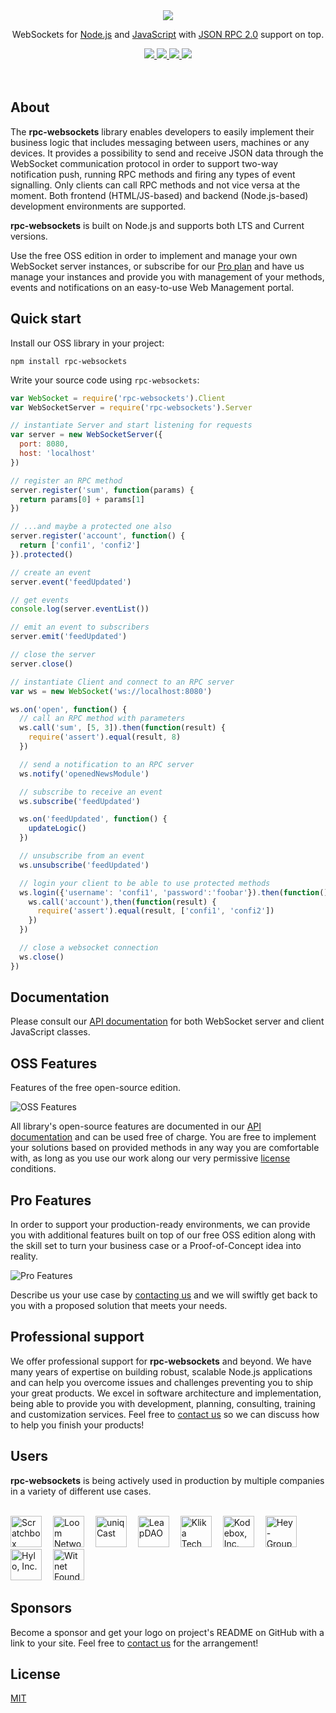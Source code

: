 <div align="center">
  <a href="https://github.com/elpheria/rpc-websockets">
    <img src="https://raw.githubusercontent.com/elpheria/rpc-websockets/master/assets/logo.png">
  </a>
  <br>
  <p>
    WebSockets for <a href="http://nodejs.org">Node.js</a> and <a href="https://en.wikipedia.org/wiki/JavaScript">JavaScript</a> with <a href="https://www.jsonrpc.org/specification">JSON RPC 2.0</a> support on top.  </p>
  <a href="https://www.npmjs.com/package/rpc-websockets">
                <img src="https://img.shields.io/npm/v/rpc-websockets.svg">
  </a>
  <a href="https://travis-ci.org/elpheria/rpc-websockets">
		<img src="https://travis-ci.org/elpheria/rpc-websockets.svg?branch=master">
  </a>
  <a href="https://coveralls.io/github/elpheria/rpc-websockets?branch=master">
		<img src="https://coveralls.io/repos/github/elpheria/rpc-websockets/badge.svg?branch=master">
  </a>
  <a href="https://www.npmjs.com/package/rpc-websockets">
    <img src="https://img.shields.io/npm/dm/rpc-websockets.svg?maxAge=2592000">
  </a>
  <br><br><br>
</div>

## About

The **rpc-websockets** library enables developers to easily implement their business logic that includes messaging between users, machines or any devices. It provides a possibility to send and receive JSON data through the WebSocket communication protocol in order to support two-way notification push, running RPC methods and firing any types of event signalling. Only clients can call RPC methods and not vice versa at the moment. Both frontend (HTML/JS-based) and backend (Node.js-based) development environments are supported.

**rpc-websockets** is built on Node.js and supports both LTS and Current versions.

Use the free OSS edition in order to implement and manage your own WebSocket server instances, or subscribe for our [Pro plan](#pro-features) and have us manage your instances and provide you with management of your methods, events and notifications on an easy-to-use Web Management portal.

## Quick start

Install our OSS library in your project:
```
npm install rpc-websockets
```

Write your source code using `rpc-websockets`:
```js
var WebSocket = require('rpc-websockets').Client
var WebSocketServer = require('rpc-websockets').Server

// instantiate Server and start listening for requests
var server = new WebSocketServer({
  port: 8080,
  host: 'localhost'
})

// register an RPC method
server.register('sum', function(params) {
  return params[0] + params[1]
})

// ...and maybe a protected one also
server.register('account', function() {
  return ['confi1', 'confi2']
}).protected()

// create an event
server.event('feedUpdated')

// get events
console.log(server.eventList())

// emit an event to subscribers
server.emit('feedUpdated')

// close the server
server.close()

// instantiate Client and connect to an RPC server
var ws = new WebSocket('ws://localhost:8080')

ws.on('open', function() {
  // call an RPC method with parameters
  ws.call('sum', [5, 3]).then(function(result) {
    require('assert').equal(result, 8)
  })

  // send a notification to an RPC server
  ws.notify('openedNewsModule')

  // subscribe to receive an event
  ws.subscribe('feedUpdated')

  ws.on('feedUpdated', function() {
    updateLogic()
  })

  // unsubscribe from an event
  ws.unsubscribe('feedUpdated')

  // login your client to be able to use protected methods
  ws.login({'username': 'confi1', 'password':'foobar'}).then(function() {
    ws.call('account'),then(function(result) {
      require('assert').equal(result, ['confi1', 'confi2'])
    })
  })

  // close a websocket connection
  ws.close()
})
```

## Documentation

Please consult our [API documentation](API.md) for both WebSocket server and client JavaScript classes.

## OSS Features

Features of the free open-source edition.

![OSS Features](assets/oss-features.png)

All library's open-source features are documented in our [API documentation](API.md) and can be used free of charge. You are free to implement your solutions based on provided methods in any way you are comfortable with, as long as you use our work along our very permissive [license](LICENSE) conditions.

## Pro Features

In order to support your production-ready environments, we can provide you with additional features built on top of our free OSS edition along with the skill set to turn your business case or a Proof-of-Concept idea into reality.

![Pro Features](assets/pro-features.png)

Describe us your use case by [contacting us](mailto:info@elpheria.com?subject=Pro%20Plan%20enquiry) and we will swiftly get back to you with a proposed solution that meets your needs.

## Professional support

We offer professional support for **rpc-websockets** and beyond. We have many years of expertise on building robust, scalable Node.js applications and can help you overcome issues and challenges preventing you to ship your great products. We excel in software architecture and implementation, being able to provide you with development, planning, consulting, training and customization services. Feel free to [contact us](mailto:support@elpheria.com?subject=rpc-websockets%20support%20enquiry) so we can discuss how to help you finish your products!

## Users

**rpc-websockets** is being actively used in production by multiple companies in a variety of different use cases.

<br>
<a href="https://scratchbox.io" target="_blank"><img src="https://raw.githubusercontent.com/elpheria/rpc-websockets/master/assets/user-scratchbox.png" alt="Scratchbox" height=50px></a>&emsp;
<a href="https://loomx.io" target="_blank"><img src="https://raw.githubusercontent.com/elpheria/rpc-websockets/master/assets/user-loom.png" alt="Loom Network" height=50px></a>&emsp;
<a href="https://www.uniqcast.com" target="_blank"><img src="https://raw.githubusercontent.com/elpheria/rpc-websockets/master/assets/user-uniqcast.png" alt="uniqCast" height=50px></a>&emsp;
<a href="https://leapdao.org" target="_blank"><img src="https://raw.githubusercontent.com/elpheria/rpc-websockets/master/assets/user-leapdao.png" alt="LeapDAO" height=50px></a>&emsp;
<a href="https://klika-tech.com" target="_blank"><img src="https://raw.githubusercontent.com/elpheria/rpc-websockets/master/assets/user-klikatech.png" alt="Klika Tech, Inc." height=50px></a>&emsp;
<a href="https://kodebox.io" target="_blank"><img src="https://raw.githubusercontent.com/elpheria/rpc-websockets/master/assets/user-kodebox.png" alt="Kodebox, Inc." height=50px></a>&emsp;
<a href="https://hey.network" target="_blank"><img src="https://raw.githubusercontent.com/elpheria/rpc-websockets/master/assets/user-heynetwork.png" alt="Hey-Group S.A./N.V." height=50px></a>&emsp;
<a href="https://www.hylo.com" target="_blank"><img src="https://raw.githubusercontent.com/elpheria/rpc-websockets/master/assets/user-hylo.png" alt="Hylo, Inc." height=50px></a>&emsp;
<a href="https://witnet.foundation" target="_blank"><img src="https://raw.githubusercontent.com/elpheria/rpc-websockets/master/assets/user-witnet.png" alt="Witnet Foundation" height=50px></a>&emsp;

## Sponsors
Become a sponsor and get your logo on project's README on GitHub with a link to your site. Feel free to [contact us](mailto:info@elpheria.com?subject=Sponsors) for the arrangement!

## License

  [MIT](LICENSE)
